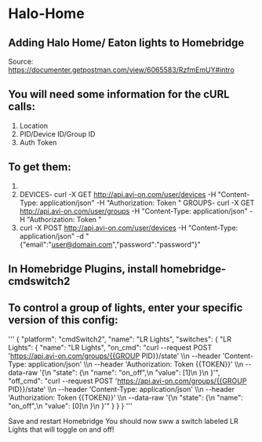 # Halo-Home
## Adding Halo Home/ Eaton lights to Homebridge
Source: https://documenter.getpostman.com/view/6065583/RzfmEmUY#intro


## You will need some information for the cURL calls:
  1. Location
  2. PID/Device ID/Group ID
  3. Auth Token

## To get them:
  1.
  2. DEVICES- curl -X GET http://api.avi-on.com/user/devices -H "Content-Type: application/json" -H "Authorization: Token <Token>"
     GROUPS- curl -X GET http://api.avi-on.com/user/groups -H "Content-Type: application/json" -H "Authorization: Token <Token>"
  3. curl -X POST http://api.avi-on.com/user/devices -H "Content-Type: application/json" -d "{\"email\":\"user@domain.com\",\"password\":\"password\"}"

## In Homebridge Plugins, install homebridge-cmdswitch2

## To control a group of lights, enter your specific version of this config:

'''
{
    "platform": "cmdSwitch2",
    "name": "LR Lights",
    "switches": {
        "LR Lights": {
            "name": "LR Lights",
            "on_cmd": "curl --request POST 'https://api.avi-on.com/groups/{{GROUP PID}}/state' \\\n                  --header 'Content-Type: application/json' \\\n                  --header 'Authorization: Token {{TOKEN}}' \\\n                  --data-raw '{\n                      \"state\": {\n                          \"name\": \"on_off\",\n                          \"value\": [1]\n                      }\n                  }'",
            "off_cmd": "curl --request POST 'https://api.avi-on.com/groups/{{GROUP PID}}/state' \\\n                   --header 'Content-Type: application/json' \\\n                   --header 'Authorization: Token {{TOKEN}}' \\\n                   --data-raw '{\n                       \"state\": {\n                           \"name\": \"on_off\",\n                           \"value\": [0]\n                       }\n                   }'"
        }
    }
}
'''

Save and restart Homebridge
You should now sww a switch labeled LR Lights that will toggle on and off!
